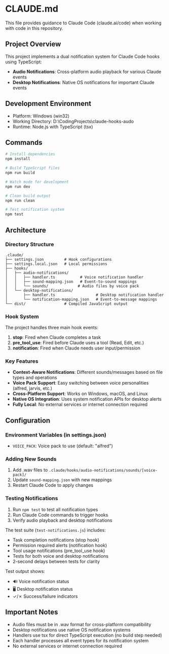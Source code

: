# CLAUDE.md

This file provides guidance to Claude Code (claude.ai/code) when working with code in this repository.

## Project Overview

This project implements a dual notification system for Claude Code hooks using TypeScript:
- **Audio Notifications**: Cross-platform audio playback for various Claude events
- **Desktop Notifications**: Native OS notifications for important Claude events

## Development Environment

- Platform: Windows (win32)
- Working Directory: D:\CodingProjects\claude-hooks-audo
- Runtime: Node.js with TypeScript (tsx)

## Commands

```bash
# Install dependencies
npm install

# Build TypeScript files
npm run build

# Watch mode for development
npm run dev

# Clean build output
npm run clean

# Test notification system
npm test
```

## Architecture

### Directory Structure
```
.claude/
├── settings.json         # Hook configurations
├── settings.local.json   # Local permissions
├── hooks/
│   ├── audio-notifications/
│   │   ├── handler.ts           # Voice notification handler
│   │   ├── sound-mapping.json   # Event-to-sound mappings
│   │   └── sounds/             # Audio files by voice pack
│   └── desktop-notifications/
│       ├── handler.ts                  # Desktop notification handler
│       └── notification-mapping.json   # Event-to-message mappings
└── dist/                 # Compiled JavaScript output
```

### Hook System

The project handles three main hook events:
1. **stop**: Fired when Claude completes a task
2. **pre_tool_use**: Fired before Claude uses a tool (Read, Edit, etc.)
3. **notification**: Fired when Claude needs user input/permission

### Key Features

- **Context-Aware Notifications**: Different sounds/messages based on file types and operations
- **Voice Pack Support**: Easy switching between voice personalities (alfred, jarvis, etc.)
- **Cross-Platform Support**: Works on Windows, macOS, and Linux
- **Native OS Integration**: Uses system notification APIs for desktop alerts
- **Fully Local**: No external services or internet connection required

## Configuration

### Environment Variables (in settings.json)
- `VOICE_PACK`: Voice pack to use (default: "alfred")

### Adding New Sounds
1. Add .wav files to `.claude/hooks/audio-notifications/sounds/[voice-pack]/`
2. Update `sound-mapping.json` with new mappings
3. Restart Claude Code to apply changes

### Testing Notifications
1. Run `npm test` to test all notification types
2. Run Claude Code commands to trigger hooks
3. Verify audio playback and desktop notifications

The test suite (`test-notifications.js`) includes:
- Task completion notifications (stop hook)
- Permission required alerts (notification hook)
- Tool usage notifications (pre_tool_use hook)
- Tests for both voice and desktop notifications
- 2-second delays between tests for clarity

Test output shows:
- 🔊 Voice notification status
- 🖥️ Desktop notification status
- ✓/✗ Success/failure indicators

## Important Notes

- Audio files must be in .wav format for cross-platform compatibility
- Desktop notifications use native OS notification systems
- Handlers use tsx for direct TypeScript execution (no build step needed)
- Each handler processes all event types for its notification system
- No external services or internet connection required
